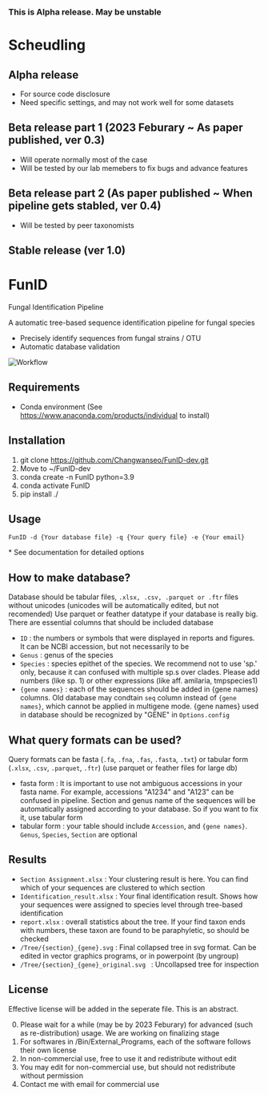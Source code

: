 ### This is Alpha release. May be unstable


# Scheudling
## Alpha release
- For source code disclosure
- Need specific settings, and may not work well for some datasets

## Beta release part 1 (2023 Feburary ~ As paper published, ver 0.3)
- Will operate normally most of the case
- Will be tested by our lab memebers to fix bugs and advance features

## Beta release part 2 (As paper published ~ When pipeline gets stabled, ver 0.4)
- Will be tested by peer taxonomists

## Stable release (ver 1.0)




# FunID
Fungal Identification Pipeline

A automatic tree-based sequence identification pipeline for fungal species

- Precisely identify sequences from fungal strains / OTU
- Automatic database validation


![Workflow](https://user-images.githubusercontent.com/64393882/165916028-48f86e26-76a2-4e98-a066-d3372bb6ba61.png)


## Requirements
- Conda environment (See https://www.anaconda.com/products/individual to install)

## Installation
1. git clone https://github.com/Changwanseo/FunID-dev.git
2. Move to ~/FunID-dev
3. conda create -n FunID python=3.9
4. conda activate FunID
5. pip install ./

## Usage
```FunID -d {Your database file} -q {Your query file} -e {Your email}```

\* See documentation for detailed options 



<!--### GUI mode (\*Currently under development)
1. Go to ~/FunID-dev
2. ```streamlit run FunID_GUI.py```
* GUI run is on experimental
* If you want to edit GUI options, edit ```Option_manager.xlsx``` and variables in ```FunID_GUI.py```

### Server mode (\* Currently under development)-->



## How to make database?
Database should be tabular files, ```.xlsx, .csv, .parquet or .ftr``` files without unicodes (unicodes will be automatically edited, but not recomended)
Use parquet or feather datatype if your database is really big.
There are essential columns that should be included database
- ```ID``` : the numbers or symbols that were displayed in reports and figures. It can be NCBI accession, but not necessarily to be
- ```Genus``` : genus of the species
- ```Species``` : species epithet of the species. We recommend not to use 'sp.' only, because it can confused with multiple sp.s over clades. Please add numbers (like sp. 1) or other expressions (like aff. amilaria, tmpspecies1)
- ```{gene names}``` : each of the sequences should be added in {gene names} columns. Old database may condtain ```seq``` column instead of ```{gene names}```, which cannot be applied in multigene mode. {gene names} used in database should be recognized by "GENE" in ```Options.config```  


## What query formats can be used?
Query formats can be fasta (```.fa```, ```.fna```, ```.fas```, ```.fasta```, ```.txt```)
or tabular form (```.xlsx```, ```.csv```,  ```.parquet```, ```.ftr```) (use parquet or feather files for large db)

- fasta form : It is important to use not ambiguous accessions in your fasta name. For example, accessions "A1234" and "A123" can be confused in pipeline. Section and genus name of the sequences will be automatically assigned according to your database. So if you want to fix it, use tabular form
- tabular form : your table should include ```Accession```, and ```{gene names}```. ```Genus```, ```Species```, ```Section``` are optional


<!--## Tips for method selection
* SEARCH_METHOD : blast is faster for smaller dataset, while mmseqs are faster in huge dataset, but consumes a lot of memory
* ALIGNMENT_METHOD : currently mafft is only available.
* TRIMMING_METHOD : use trimal or gblocks, in your favor. gblocks usally cuts more, but can be differ by advanced option. Use none if you have enough time and resource for calculation
* MODEL_METHOD : model method is currently not working good enough please wait
* TREE_METHOD : fasttree is fastest, but least accurate (However, still a lot accurate than NJ tree). It is treated that iqtree is faster but slightly less accurate than raxml, but iqtree requires at least 1000 bootstrap. So in case of speed, raxml could be a little bit faster when low bootstrap selected-->

## Results
* ```Section Assignment.xlsx``` : Your clustering result is here. You can find which of your sequences are clustered to which section 
* ```Identification_result.xlsx``` : Your final identification result. Shows how your sequences were assigned to species level through tree-based identification
* ```report.xlsx``` : overall statistics about the tree. If your find taxon ends with numbers, these taxon are found to be paraphyletic, so should be checked
* ```/Tree/{section}_{gene}.svg``` : Final collapsed tree in svg format. Can be edited in vector graphics programs, or in powerpoint (by ungroup)
* ```/Tree/{section}_{gene}_original.svg ``` : Uncollapsed tree for inspection

## License
Effective license will be added in the seperate file. This is an abstract.

0. Please wait for a while (may be by 2023 Feburary) for advanced (such as re-distribution) usage. We are working on finalizing stage
1. For softwares in /Bin/External_Programs, each of the software follows their own license 
2. In non-commercial use, free to use it and redistribute without edit
3. You may edit for non-commercial use, but should not redistribute without permission
4. Contact me with email for commercial use

